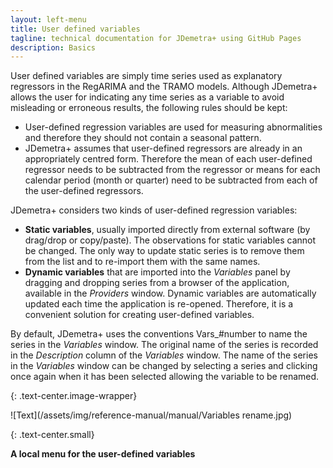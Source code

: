 ```yaml
---
layout: left-menu
title: User defined variables
tagline: technical documentation for JDemetra+ using GitHub Pages
description: Basics
---
```

User defined variables are simply time series used as explanatory regressors in the 
RegARIMA and the TRAMO models. Although JDemetra+ allows the user for 
indicating any time series as a variable to avoid misleading or 
erroneous results, the following rules should be kept: 
* User-defined regression variables are used for measuring abnormalities and therefore 
they should not contain a seasonal pattern. 
* JDemetra+ assumes that user-defined regressors are already in an appropriately centred form. 
Therefore the mean of each user-defined regressor needs to be subtracted 
from the regressor or means for each calendar period (month or quarter) 
need to be subtracted from each of the user-defined regressors. 

JDemetra+ considers two kinds of user-defined regression variables: 
* **Static variables**, usually imported directly from external software (by drag/drop or copy/paste). The observations for static variables 
cannot be changed. The only way to update static series is to remove 
them from the list and to re-import them with the same names.
* **Dynamic variables** that are imported into the *Variables* panel by dragging and dropping 
series from a browser of the application, available in the *Providers* window. Dynamic variables are automatically updated each time the application is 
re-opened. Therefore, it is a convenient solution for creating 
user-defined variables.


By default, JDemetra+ uses the conventions Vars_#number to name 
the series in the *Variables* window. The original name of the series is 
recorded in the *Description* column of the *Variables* window. The name of 
the series in the *Variables* window can be changed by selecting a series 
and clicking once again when it has been selected allowing the variable 
to be renamed. 

{: .text-center.image-wrapper}

![Text](/assets/img/reference-manual/manual/Variables rename.jpg)

{: .text-center.small}

**A local menu for the user-defined variables**


